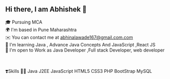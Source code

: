 <h2>Hi there, I am Abhishek 👋</h2>

🎓  Pursuing MCA  <br/>
🌍  I'm based in Pune Maharashtra <br/>
✉️  You can contact me at abhinalawade167@gmail.com.com <br/>
🧠  I'm learning Java , Advance Java Concepts And JavaScript ,React JS <br/>
🤝  I'm open to Work as Java Developer ,Full stack Developer, web developer<br/>
<br/>
<br/>

❣️Skills  🧑‍💻 Java J2EE JavaScript HTML5 CSS3 PHP BootStrap MySQL  
